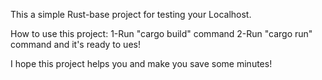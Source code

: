 This a simple Rust-base project for testing your Localhost.

How to use this project:
1-Run "cargo build" command
2-Run "cargo run" command and it's ready to ues!

I hope this project helps you and make you save some minutes!
